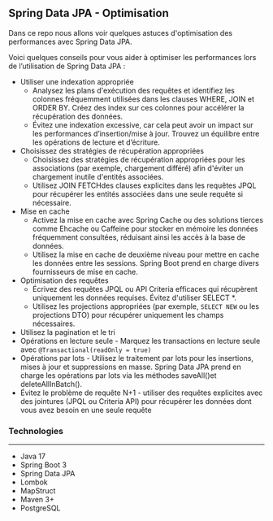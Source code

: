 ## Spring Data JPA - Optimisation

Dans ce repo nous allons voir quelques astuces d'optimisation des performances avec Spring Data JPA.

Voici quelques conseils pour vous aider à optimiser les performances lors de l’utilisation de Spring Data JPA :

- Utiliser une indexation appropriée
    - Analysez les plans d'exécution des requêtes et identifiez les colonnes fréquemment utilisées dans les clauses
      WHERE, JOIN et ORDER BY. Créez des index sur ces colonnes pour accélérer la récupération des données.
    - Évitez une indexation excessive, car cela peut avoir un impact sur les performances d’insertion/mise à jour.
      Trouvez un équilibre entre les opérations de lecture et d’écriture.
- Choisissez des stratégies de récupération appropriées
    - Choisissez des stratégies de récupération appropriées pour les associations (par exemple, chargement différé) afin
      d'éviter un chargement inutile d'entités associées.
    - Utilisez JOIN FETCHdes clauses explicites dans les requêtes JPQL pour récupérer les entités associées dans une
      seule requête si nécessaire.
- Mise en cache
    - Activez la mise en cache avec Spring Cache ou des solutions tierces comme Ehcache ou Caffeine pour stocker en
      mémoire les données fréquemment consultées, réduisant ainsi les accès à la base de données.
    - Utilisez la mise en cache de deuxième niveau pour mettre en cache les données entre les sessions. Spring Boot
      prend en charge divers fournisseurs de mise en cache.
- Optimisation des requêtes
    - Écrivez des requêtes JPQL ou API Criteria efficaces qui récupèrent uniquement les données requises. Évitez
      d'utiliser SELECT *.
    - Utilisez les projections appropriées (par exemple, `SELECT NEW` ou les projections DTO) pour récupérer uniquement
      les
      champs nécessaires.
- Utilisez la pagination et le tri
- Opérations en lecture seule - Marquez les transactions en lecture seule avec `@Transactional(readOnly = true)`
- Opérations par lots - Utilisez le traitement par lots pour les insertions, mises à jour et suppressions en masse.
  Spring Data JPA prend en charge les opérations par lots via les méthodes saveAll()et deleteAllInBatch().
- Évitez le problème de requête N+1 - utiliser des requêtes explicites avec des jointures (JPQL ou Criteria API) pour
  récupérer les données dont vous avez besoin en une seule requête

### Technologies
---

- Java 17
- Spring Boot 3
- Spring Data JPA
- Lombok
- MapStruct
- Maven 3+
- PostgreSQL
